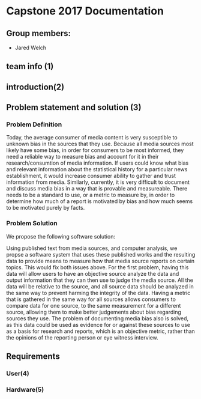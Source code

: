 # Capstone 2017 Documentation

## Group members:

- Jared Welch 

## team info (1)

## introduction(2)

## Problem statement and solution (3)

### Problem Definition

Today, the average consumer of media content is very susceptible to unknown bias in the sources that they use. Because all media sources 
most likely have some bias, in order for consumers to be most informed, they need a reliable way to measure bias and account for it in
their research/consumtion of media information. If users could know what bias and relevant information about the statistical history for
a particular news establishment, it would increase consumer ability to gather and trust information from media. 
Similarly, currently, it is very difficult to document and discuss media bias in a way that is provable and measureable. There needs to be
a standard to use, or a metric to measure by, in order to determine how much of a report is motivated by bias and how much seems to be motivated purely by facts.

### Problem Solution

We propose the following software solution:

Using published text from media sources, and computer analysis, we propse a software system that uses these published works and 
the resulting data to provide means to measure how that media source reports on certain topics. This would fix both issues above.
For the first problem, having this data will allow users to have an objective source analyze the data and output information that they can
then use to judge the media source. All the data will be relative to the source, and all source data should be analyzed in the same 
way to prevent harming the integrity of the data. Having a metric that is gathered in the same way for all sources allows consumers to
compare data for one source, to the same measurement for a different source, allowing them to make better judgements about bias regarding 
sources they use. 
The problem of documenting media bias also is solved, as this data could be used as evidence for or against these sources to use as
a basis for research and reports, which is an objective metric, rather than the opinions of the reporting person or eye witness
interview. 

## Requirements
### User(4)
### Hardware(5)
